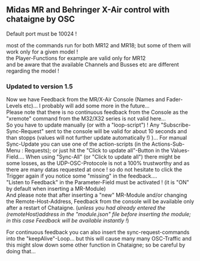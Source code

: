 ## Midas MR and Behringer X-Air control with chataigne by OSC
Default port must be 10024 !

most of the commands run for both MR12 and MR18; but some of them will work only for a given model !   
the Player-Functions for example are valid only for MR12   
and be aware that the available Channels and Busses etc are different regarding the model !

### Updated to version 1.5
Now we have Feedback from the MR/X-Air Console (Names and Fader-Levels etc)... I probably will add some more in the future...   
Please note that there is no continuous feedback  from the Console as the "xremote" command from the M32/X32 series is not valid here...   
So you have to update manually (or with a "loop-script") ! Any "Subscribe-Sync-Request" sent to the console will be valid for about 10 seconds and than stopps (values will not further update automatically !) )...
For manual Sync-Update you can use one of the action-scripts (in the Actions-Sub-Menu : Requests); or just hit the "Click to update all"-Button in the Values-Field.... When using "Sync-All" (or "Click to update all") there might be some losses, as the UDP-OSC-Protocole is not a 100% trustworthy and as there are many datas requested at once ! so do not hesitate to click the Trigger again if you notice some "missing" in the feedback....   
"Listen to Feedback" in the Parameter-Field must be activated ! (it is "ON" by default when inserting a MR-Module)   
And please note that after  inserting a "new" MR-Module and/or changing the Remote-Host-Address, Feedback from the console will be available only after a restart of Chataigne.
(*unless you had already entered the (remoteHost)address in the "module.json" file before inserting the module; in this case Feedback will be available instantly !*)    

For continuous feedback you can also insert the sync-request-commands into the "keepAlive"-Loop... but this will cause many many OSC-Traffic and this might slow down some other function in Chataigne; so be careful by doing that...

